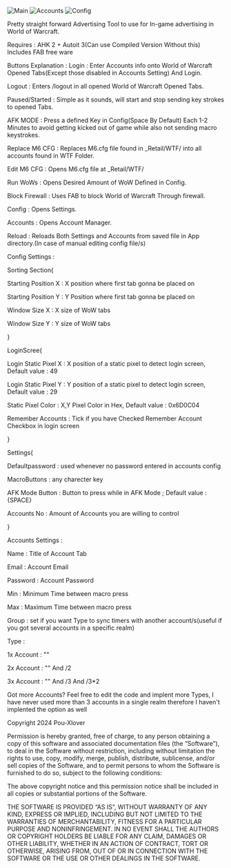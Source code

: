 ![Main](https://i.imgur.com/ehBRK1T.png)
![Accounts](https://i.imgur.com/XcrGEpK.png)
![Config](https://i.imgur.com/TwqNkH8.png)

Pretty straight forward Advertising Tool to use for In-game advertising in World of Warcraft.

Requires : AHK 2 + Autoit 3(Can use Compiled Version Without this)
Includes FAB free ware

Buttons Explanation : 
Login : Enter Accounts info onto World of Warcraft Opened Tabs(Except those disabled in Accounts Setting) And Login.

Logout : Enters /logout in all opened World of Warcraft Opened Tabs.

Paused/Started : Simple as it sounds, will start and stop sending key strokes to opened Tabs.

AFK MODE : Press a defined Key in Config(Space By Default) Each 1-2 Minutes to avoid getting kicked out of game while also not sending macro keystrokes.

Replace M6 CFG : Replaces M6.cfg file found in _Retail/WTF/ into all accounts found in WTF Folder.

Edit M6 CFG : Opens M6.cfg file at _Retail/WTF/

Run WoWs : Opens Desired Amount of WoW Defined in Config.

Block Firewall : Uses FAB to block World of Warcraft Through firewall.

Config : Opens Settings.

Accounts : Opens Account Manager.

Reload : Reloads Both Settings and Accounts from saved file in App directory.(In case of manual editing config file/s)




Config Settings : 

Sorting Section{

Starting Position X : X position where first tab gonna be placed on

Starting Position Y : Y Position where first tab gonna be placed on

Window Size X : X size of WoW tabs

Window Size Y : Y size of WoW tabs

}

LoginScree{

Login Static Pixel X : X position of a static pixel to detect login screen, Default value : 49 

Login Static Pixel Y : Y position of a static pixel to detect login screen, Default value : 29

Static Pixel Color : X,Y Pixel Color in Hex, Default value : 0x6D0C04

Remember Accounts : Tick if you have Checked Remember Account Checkbox in login screen

}

Settings{

Defaultpassword : used whenever no password entered in accounts config

MacroButtons : any charecter key

AFK Mode Button : Button to press while in AFK Mode ; Default value : {SPACE}

Accounts No : Amount of Accounts you are willing to control

}


Accounts Settings :

Name : Title of Account Tab

Email : Account Email

Password : Account Password

Min : Minimum Time between macro press

Max : Maximum Time between macro press

Group : set if you want Type to sync timers with another account/s(useful if you got several accounts in a specific realm)

Type :

1x Account : ""

2x Account : "" And /2

3x Account : "" And /3 And /3*2

Got more Accounts? Feel free to edit the code and implent more Types, I have never used more than 3 accounts in a single realm therefore I haven't implented the option as well

Copyright 2024 Pou-Xlover

Permission is hereby granted, free of charge, to any person obtaining a copy of this software and associated documentation files (the “Software”), to deal in the Software without restriction, including without limitation the rights to use, copy, modify, merge, publish, distribute, sublicense, and/or sell copies of the Software, and to permit persons to whom the Software is furnished to do so, subject to the following conditions:

The above copyright notice and this permission notice shall be included in all copies or substantial portions of the Software.

THE SOFTWARE IS PROVIDED “AS IS”, WITHOUT WARRANTY OF ANY KIND, EXPRESS OR IMPLIED, INCLUDING BUT NOT LIMITED TO THE WARRANTIES OF MERCHANTABILITY, FITNESS FOR A PARTICULAR PURPOSE AND NONINFRINGEMENT. IN NO EVENT SHALL THE AUTHORS OR COPYRIGHT HOLDERS BE LIABLE FOR ANY CLAIM, DAMAGES OR OTHER LIABILITY, WHETHER IN AN ACTION OF CONTRACT, TORT OR OTHERWISE, ARISING FROM, OUT OF OR IN CONNECTION WITH THE SOFTWARE OR THE USE OR OTHER DEALINGS IN THE SOFTWARE.
